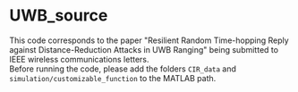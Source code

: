 # UWB_source
This code corresponds to the paper "Resilient Random Time-hopping Reply against
Distance-Reduction Attacks in UWB Ranging" being submitted to IEEE wireless communications letters. <br>
Before running the code, please add the folders ``CIR_data`` and ``simulation/customizable_function`` to the MATLAB path.

